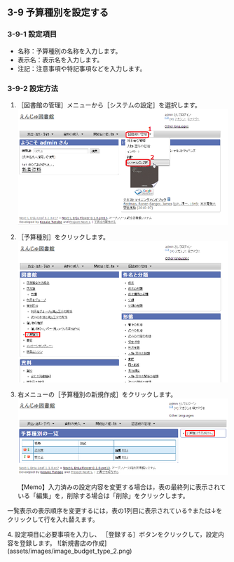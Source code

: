 <a name="3-9" />

3-9 予算種別を設定する
-------------------

<a name="3-9-1" />

### 3-9-1 設定項目

* 名称：予算種別の名称を入力します。
* 表示名：表示名を入力します。
* 注記：注意事項や特記事項などを入力します。

<a name="3-9-2" />

### 3-9-2 設定方法

1. ［図書館の管理］メニューから［システムの設定］を選択します。  
   ![システムの設定](assets/images/image_system_setup.png)
2. ［予算種別］をクリックします。  
   ![予算種別の設定](assets/images/image_budget_type_0.png)
3. 右メニューの［予算種別の新規作成］をクリックします。  
   ![予算種別の新規作成](assets/images/image_budget_type_1.png)

   <div class="alert alert-info" markdown="1">
   【Memo】入力済みの設定内容を変更する場合は，表の最終列に表示されている「編集」を，削除する場合は「削除」をクリックします。
一覧表示の表示順序を変更するには，表の1列目に表示されている↑または↓をクリックして行を入れ替えます。
   </div>
4. 設定項目に必要事項を入力し、
   ［登録する］ボタンをクリックして，設定内容を登録します。  
   ![新規書店の作成](assets/images/image_budget_type_2.png)

